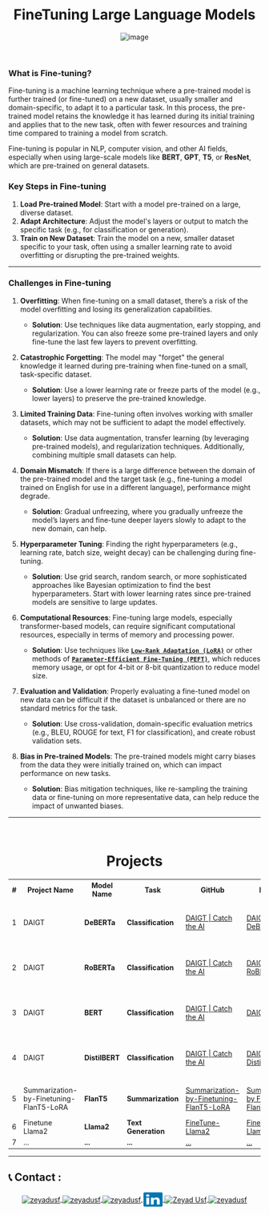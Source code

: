 <div align="center">

# FineTuning Large Language Models
![image](https://github.com/user-attachments/assets/b37062ba-6425-4263-a8f0-ffa0be4a697c)

  
</div>
<br>

### What is Fine-tuning?

Fine-tuning is a machine learning technique where a pre-trained model is further trained (or fine-tuned) on a new dataset, usually smaller and domain-specific, to adapt it to a particular task. In this process, the pre-trained model retains the knowledge it has learned during its initial training and applies that to the new task, often with fewer resources and training time compared to training a model from scratch.

Fine-tuning is popular in NLP, computer vision, and other AI fields, especially when using large-scale models like **BERT**, **GPT**, **T5**, or **ResNet**, which are pre-trained on general datasets.

### Key Steps in Fine-tuning
1. **Load Pre-trained Model**: Start with a model pre-trained on a large, diverse dataset.
2. **Adapt Architecture**: Adjust the model's layers or output to match the specific task (e.g., for classification or generation).
3. **Train on New Dataset**: Train the model on a new, smaller dataset specific to your task, often using a smaller learning rate to avoid overfitting or disrupting the pre-trained weights.

---

### Challenges in Fine-tuning

1. **Overfitting**: When fine-tuning on a small dataset, there’s a risk of the model overfitting and losing its generalization capabilities.
   - **Solution**: Use techniques like data augmentation, early stopping, and regularization. You can also freeze some pre-trained layers and only fine-tune the last few layers to prevent overfitting.

2. **Catastrophic Forgetting**: The model may "forget" the general knowledge it learned during pre-training when fine-tuned on a small, task-specific dataset.
   - **Solution**: Use a lower learning rate or freeze parts of the model (e.g., lower layers) to preserve the pre-trained knowledge.

3. **Limited Training Data**: Fine-tuning often involves working with smaller datasets, which may not be sufficient to adapt the model effectively.
   - **Solution**: Use data augmentation, transfer learning (by leveraging pre-trained models), and regularization techniques. Additionally, combining multiple small datasets can help.

4. **Domain Mismatch**: If there is a large difference between the domain of the pre-trained model and the target task (e.g., fine-tuning a model trained on English for use in a different language), performance might degrade.
   - **Solution**: Gradual unfreezing, where you gradually unfreeze the model’s layers and fine-tune deeper layers slowly to adapt to the new domain, can help.

5. **Hyperparameter Tuning**: Finding the right hyperparameters (e.g., learning rate, batch size, weight decay) can be challenging during fine-tuning.
   - **Solution**: Use grid search, random search, or more sophisticated approaches like Bayesian optimization to find the best hyperparameters. Start with lower learning rates since pre-trained models are sensitive to large updates.

6. **Computational Resources**: Fine-tuning large models, especially transformer-based models, can require significant computational resources, especially in terms of memory and processing power.
   - **Solution**: Use techniques like **[`Low-Rank Adaptation (LoRA)`](https://github.com/zeyadusf/topics-in-nlp-llm/tree/main/PEFT%20(Parameter-Efficient%20Fine-Tuning)/LoRA)** or other methods of **[`Parameter-Efficient Fine-Tuning (PEFT)`](https://github.com/zeyadusf/topics-in-nlp-llm/tree/main/PEFT%20(Parameter-Efficient%20Fine-Tuning))**, which reduces memory usage, or opt for 4-bit or 8-bit quantization to reduce model size.

7. **Evaluation and Validation**: Properly evaluating a fine-tuned model on new data can be difficult if the dataset is unbalanced or there are no standard metrics for the task.
   - **Solution**: Use cross-validation, domain-specific evaluation metrics (e.g., BLEU, ROUGE for text, F1 for classification), and create robust validation sets.

8. **Bias in Pre-trained Models**: The pre-trained models might carry biases from the data they were initially trained on, which can impact performance on new tasks.
   - **Solution**: Bias mitigation techniques, like re-sampling the training data or fine-tuning on more representative data, can help reduce the impact of unwanted biases.

---

<div align="center"> 
<br>
  
# Projects 
</div>

<table style="width:100%">
  <tr>
    <th>#</th>
    <th>Project Name</th>
    <th>Model Name</th>
    <th>Task</th>
    <th>GitHub</th>
    <th>Kaggle</th>
    <th>Hugging Face</th>
    <th>Space</th>
    <th>Notes</th>
  </tr>
  
  <tr>
    <td>1</td>
    <td>DAIGT</td>
    <td><b>DeBERTa</b></td>
    <td><b>Classification</b></td>
    <td><a href="https://github.com/zeyadusf/DAIGT-Catch-the-AI">DAIGT | Catch the AI</a></td>
    <td><a href="https://www.kaggle.com/code/zeyadusf/daigt-deberta">DAIGT | DeBERTa</a></td>
    <td><a href="https://huggingface.co/zeyadusf/deberta-DAIGT-MODELS">deberta-DAIGT-MODELS</a></td>
    <td><a href="https://huggingface.co/spaces/zeyadusf/Detection-of-AI-Generated-Text">Detection-of-AI-Generated-Text</a></td>
    <td>
      <i>Part of my Graduation Project</i><br>
      <a href="https://www.catchtheai.tech/">Catch The AI</a>
    </td>
  </tr>

  <tr>
    <td>2</td>
    <td>DAIGT</td>
    <td><b>RoBERTa</b></td>
    <td><b>Classification</b></td>
    <td><a href="https://github.com/zeyadusf/DAIGT-Catch-the-AI">DAIGT | Catch the AI</a></td>
    <td><a href="https://www.kaggle.com/code/zeyadusf/daigt-roberta">DAIGT | RoBERTa</a></td>
    <td><a href="https://huggingface.co/zeyadusf/roberta-DAIGT-kaggle">roberta-DAIGT-kaggle</a></td>
    <td><a href="https://huggingface.co/spaces/zeyadusf/Detection-of-AI-Generated-Text">Detection-of-AI-Generated-Text</a></td>
    <td>
      <i>Part of my Graduation Project</i><br>
      <a href="https://www.catchtheai.tech/">Catch The AI</a>
    </td>
  </tr>

  <tr>
    <td>3</td>
    <td>DAIGT</td> 
    <td><b>BERT</b></td>
    <td><b>Classification</b></td>
    <td><a href="https://github.com/zeyadusf/DAIGT-Catch-the-AI">DAIGT | Catch the AI</a></td>
    <td><a href="https://www.kaggle.com/code/zeyadusf/daigt-bert">DAIGT | BERT</a></td>
    <td><a href="https://huggingface.co/zeyadusf/bert-DAIGT-MODELS">bert-DAIGT-MODELS</a></td>
    <td><a href="https://huggingface.co/spaces/zeyadusf/Detection-of-AI-Generated-Text">Detection-of-AI-Generated-Text</a></td>
    <td>
      <i>Part of my Graduation Project</i><br>
      <a href="https://www.catchtheai.tech/">Catch The AI</a>
    </td>
  </tr>

  <tr>
    <td>4</td>
    <td>DAIGT</td> 
    <td><b>DistilBERT</b></td>
    <td><b>Classification</b></td>
    <td><a href="https://github.com/zeyadusf/DAIGT-Catch-the-AI">DAIGT | Catch the AI</a></td>
    <td><a href="https://www.kaggle.com/code/zeyadusf/daigt-distilbert">DAIGT | DistilBERT</a></td>
    <td><a href="https://huggingface.co/zeyadusf/distilbert-DAIGT-MODELS">distilbert-DAIGT-MODELS</a></td>
    <td><a href="https://huggingface.co/spaces/zeyadusf/Detection-of-AI-Generated-Text">Detection-of-AI-Generated-Text</a></td>
    <td>
      <i>Part of my Graduation Project</i><br>
      <a href="https://www.catchtheai.tech/">Catch The AI</a>
    </td>
  </tr>

  <tr>
    <td>5</td>
    <td>Summarization-by-Finetuning-FlanT5-LoRA</td> 
    <td><b>FlanT5</b></td>
    <td><b>Summarization</b></td>
    <td><a href="https://github.com/zeyadusf/Summarization-by-Finetuning-FlanT5-LoRA">Summarization-by-Finetuning-FlanT5-LoRA</a></td>
    <td><a href="https://www.kaggle.com/code/zeyadusf/summarization-by-finetuning-flant5-lora">Summarization by Finetuning FlanT5-LoRA</a></td>
    <td><a href="https://huggingface.co/zeyadusf/FlanT5Summarization-samsum">FlanT5Summarization-samsum </a></td>
    <td><a href="https://huggingface.co/spaces/zeyadusf/Summarizationflant5">Summarization by Flan-T5-Large with PEFT</a></td>
    <td>
      <i>use PEFT and LoRA</i><br>
    </td>
  </tr>
<tr>
    <td>6</td>
    <td>Finetune Llama2</td> 
    <td><b>Llama2</b></td>
    <td><b>Text Generation</b></td>
    <td><a href="https://github.com/zeyadusf/FineTune-Llama2">FineTune-Llama2</a></td>
    <td><a href="https://www.kaggle.com/code/zeyadusf/finetune-llama2">FineTune-Llama2</a></td>
    <td><a href="https://huggingface.co/zeyadusf/llama2-miniguanaco">llama2-miniguanaco </a></td>
    <td><a href=#">---</a></td>
    <td>
      <i>...</i><br>
    </td>
  </tr>

  <tr>
    <td>7</td>
    <td>...</td> 
    <td><b>...</b></td>
    <td><b>...</b></td>
    <td><a href="#">...</a></td>
    <td><a href="#">...</a></td>
    <td><a href="#">... </a></td>
    <td><a href=#">...</a></td>
    <td>
      <i>...</i><br>
    </td>
  </tr>
</table>
</div>


<hr>


## 📞 Contact :

<!--social media-->
<div align="center">
<a href="https://www.kaggle.com/zeyadusf" target="blank">
  <img align="center" src="https://raw.githubusercontent.com/rahuldkjain/github-profile-readme-generator/master/src/images/icons/Social/kaggle.svg" alt="zeyadusf" height="30" width="40" />
</a>


<a href="https://huggingface.co/zeyadusf" target="blank">
  <img align="center" src="https://github.com/zeyadusf/zeyadusf/assets/83798621/5c3db142-cda7-4c55-bcce-cc09d5b3aa50" alt="zeyadusf" height="40" width="40" />
</a> 

 <a href="https://github.com/zeyadusf" target="blank">
   <img align="center" src="https://raw.githubusercontent.com/rahuldkjain/github-profile-readme-generator/master/src/images/icons/Social/github.svg" alt="zeyadusf" height="30" width="40" />
 </a>
  
<a href="https://www.linkedin.com/in/zeyadusf/" target="blank">
  <img align="center" src="https://raw.githubusercontent.com/devicons/devicon/master/icons/linkedin/linkedin-original.svg" alt="Zeyad Usf" height="30" width="40" />
  </a>
  
  
  <a href="https://www.facebook.com/ziayd.yosif" target="blank">
    <img align="center" src="https://raw.githubusercontent.com/rahuldkjain/github-profile-readme-generator/master/src/images/icons/Social/facebook.svg" alt="Zeyad Usf" height="30" width="40" />
  </a>
  
<a href="https://www.instagram.com/zeyadusf" target="blank">
  <img align="center" src="https://raw.githubusercontent.com/rahuldkjain/github-profile-readme-generator/master/src/images/icons/Social/instagram.svg" alt="zeyadusf" height="30" width="40" />
</a> 
</div>




